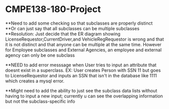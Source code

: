 # CMPE138-180-Project
**Need to add some checking so that subclasses are properly distinct
**Or can just say that all subclasses can be multiple subclasses
**Resolution:
Just decide that the ER diagram showing LicenseRequestor,CurrentDriver,and VehicleRegRequestor is wrong and that it is not distinct and that anyone can be multiple at the same time.
However for Employee subclasses and External Agencies, an employee and external agency can only be one subclass 

**NEED to add error messsage when User tries to input an attribute that doesnt exist in a superclass. EX:
User creates Person with SSN 11 but goes to LicenseRequestor and inputs an SSN that isn't in the database like 1111 which creates a mysql error.

**Might need to add the ability to just see the subclass data lists without having to input a new input; currently u can see the overlapping information but not the subclass-specific info